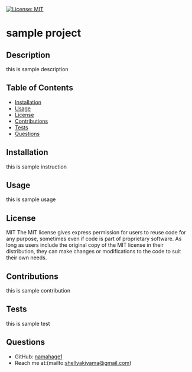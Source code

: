 [![License: MIT](https://img.shields.io/badge/License-MIT-yellow.svg)](https://opensource.org/licenses/MIT)
# sample project 
## Description
this is sample description
## Table of Contents
- [Installation](#installation)
- [Usage](#usage)
- [License](#license)
- [Contributions](#contributions)
- [Tests](#tests)
- [Questions](#questions)
## Installation
this is sample instruction
## Usage
this is sample usage
## License
MIT
The MIT license gives express permission for users to reuse code for any purpose, sometimes even if code is part of proprietary software. As long as users include the original copy of the MIT license in their distribution, they can make changes or modifications to the code to suit their own needs.
## Contributions
this is sample contribution
## Tests
this is sample test
## Questions
- GitHub: [namahage1](https://github.com/namahage1)
- Reach me at:(mailto:shellyakiyama@gmail.com)